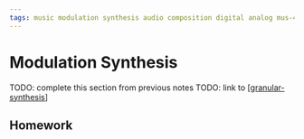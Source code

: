 ```yaml
---
tags: music modulation synthesis audio composition digital analog mus-407 synthesizers
---
```


# Modulation Synthesis

TODO: complete this section from previous notes
TODO: link to [[granular-synthesis]]

## Homework

[//begin]: # "Autogenerated link references for markdown compatibility"
[granular-synthesis]: granular-synthesis "Granular Synthesis"
[//end]: # "Autogenerated link references"
